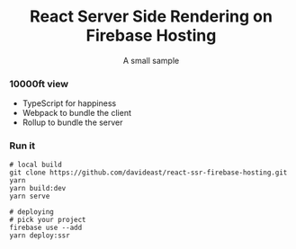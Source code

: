 <div>
  <h1 align="center">React Server Side Rendering on Firebase Hosting</h1>
  <p align="center">A small sample</p>
</div>

### 10000ft view
- TypeScript for happiness
- Webpack to bundle the client
- Rollup to bundle the server

### Run it
```
# local build
git clone https://github.com/davideast/react-ssr-firebase-hosting.git
yarn
yarn build:dev
yarn serve

# deploying
# pick your project
firebase use --add
yarn deploy:ssr
```
